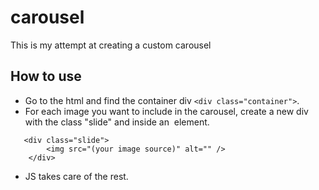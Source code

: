 # carousel
This is my attempt at creating a custom carousel

## How to use
* Go to the html and find the container div ```<div class="container">```.
* For each image you want to include in the carousel, create a new div with the class "slide" and inside an <img> element.
```
   <div class="slide">
        <img src="(your image source)" alt="" />
    </div>
```
* JS takes care of the rest.